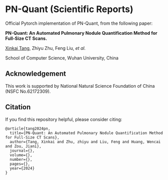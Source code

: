 # PN-Quant (Scientific Reports)

Official Pytorch implementation of PN-Quant, from the following paper:

**PN-Quant: An Automated Pulmonary Nodule Quantification Method for Full-Size CT Scans.**

[Xinkai Tang](https://xinkai-tang.github.io), Zhiyu Zhu, Feng Liu, *et al.*

School of Computer Science, Wuhan University, China


## Acknowledgement
This work is supported by National Natural Science Foundation of China (NSFC No.62172309).


## Citation 
If you find this repository helpful, please consider citing:
```
@article{tang2024pn,
  title={PN-Quant: An Automated Pulmonary Nodule Quantification Method for Full-Size CT Scans},
  author={Tang, Xinkai and Zhu, zhiyu and Liu, Feng and Huang, Wencai and Zou, Jiani},
  journal={},
  volume={},
  number={},
  pages={},
  year={2024}
}
```
